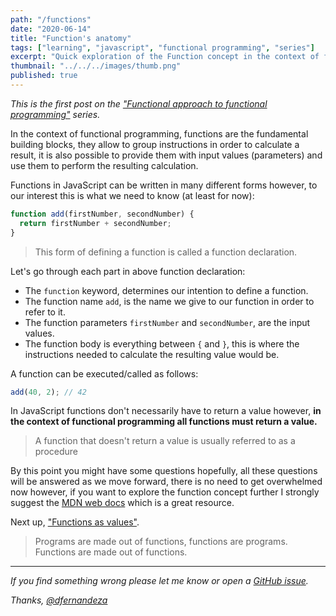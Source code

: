 ```yaml
---
path: "/functions"
date: "2020-06-14"
title: "Function's anatomy"
tags: ["learning", "javascript", "functional programming", "series"]
excerpt: "Quick exploration of the Function concept in the context of functional programming."
thumbnail: "../../../images/thumb.png"
published: true
---
```


_This is the first post on the ["Functional approach to functional programming"](/functional-approach-to-functional-programming) series._

In the context of functional programming, functions are the fundamental building blocks, they allow to group instructions in order to calculate a result, it is also possible to provide them with input values (parameters) and use them to perform the resulting calculation.

Functions in JavaScript can be written in many different forms however, to our interest this is what we need to know (at least for now):

```js
function add(firstNumber, secondNumber) {
  return firstNumber + secondNumber;
}
```

> This form of defining a function is called a function declaration.

Let's go through each part in above function declaration:

- The `function` keyword, determines our intention to define a function.
- The function name `add`, is the name we give to our function in order to refer to it.
- The function parameters `firstNumber` and `secondNumber`, are the input values.
- The function body is everything between `{` and `}`, this is where the instructions needed to calculate the resulting value would be.

A function can be executed/called as follows:

```js
add(40, 2); // 42
```

In JavaScript functions don't necessarily have to return a value however, **in the context of functional programming all functions must return a value.**

> A function that doesn't return a value is usually referred to as a procedure

By this point you might have some questions hopefully, all these questions will be answered as we move forward, there is no need to get overwhelmed now however, if you want to explore the function concept further I strongly suggest the [MDN web docs](https://developer.mozilla.org/en-US/docs/Web/JavaScript/Reference/Functions) which is a great resource.

Next up, ["Functions as values"](/functions-as-values).

> Programs are made out of functions, functions are programs. Functions are made out of functions.

---

_If you find something wrong please let me know or open a [GitHub issue](https://github.com/dfernandeza/danifdz/issues)._

_Thanks, [@dfernandeza](https://twitter.com/dfernandeza)_
